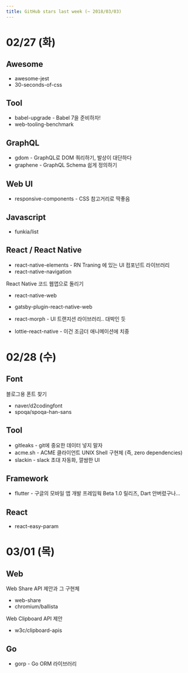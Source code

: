 ```yaml
---
title: GitHub stars last week (~ 2018/03/03)
---
```


# 02/27 (화)

## Awesome
- awesome-jest
- 30-seconds-of-css

## Tool
- babel-upgrade - Babel 7을 준비하자!
- web-tooling-benchmark

## GraphQL
- gdom - GraphQL로 DOM 쿼리하기, 발상이 대단하다
- graphene - GraphQL Schema 쉽게 정의하기

## Web UI
- responsive-components - CSS 참고거리로 딱좋음

## Javascript
- funkia/list

## React / React Native
- react-native-elements - RN Traning 에 있는 UI 컴포넌트 라이브러리
- react-native-navigation

React Native 코드 웹앱으로 돌리기
- react-native-web
- gatsby-plugin-react-native-web


- react-morph - UI 트랜지션 라이브러리.. 대박인 듯
- lottie-react-native - 이건 조금더 애니메이션에 치중

# 02/28 (수)

## Font
블로그용 폰트 찾기
- naver/d2codingfont
- spoqa/spoqa-han-sans

## Tool
- gitleaks - git에 중요한 데이터 넣지 말자
- acme.sh - ACME 클라이언트 UNIX Shell 구현체 (즉, zero dependencies)
- slackin - slack 초대 자동화, 깔쌈한 UI

## Framework
- flutter - 구글의 모바일 앱 개발 프레임웍 Beta 1.0 릴리즈, Dart 안버렸구나...

## React
- react-easy-param

# 03/01 (목)

## Web 
Web Share API 제안과 그 구현체
- web-share
- chromium/ballista

Web Clipboard API 제안
- w3c/clipboard-apis

## Go
- gorp - Go ORM 라이브러리
